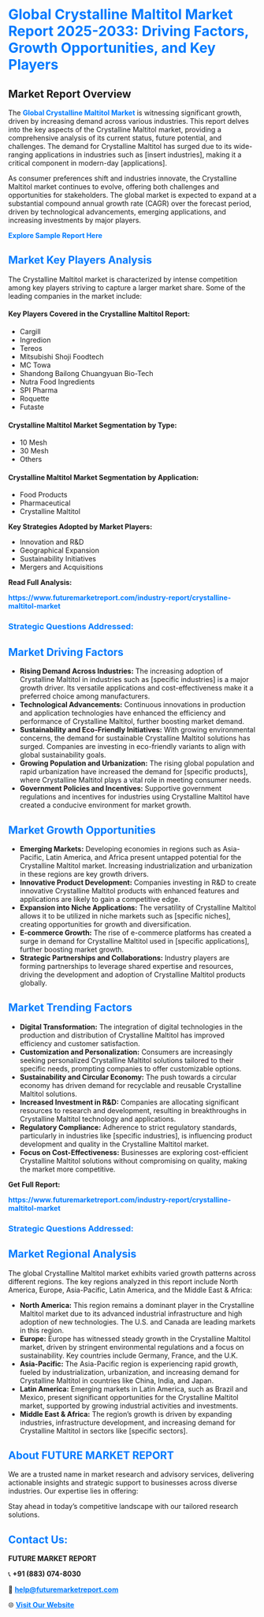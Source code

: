 <h1 style="color: #007BFF;">Global Crystalline Maltitol Market Report 2025-2033: Driving Factors, Growth Opportunities, and Key Players</h1>

<section id="overview">
<h2>Market Report Overview</h2>
<p>The <a href="https://www.futuremarketreport.com/industry-report/crystalline-maltitol-market" style="color: #007BFF; text-decoration: none;"><strong>Global Crystalline Maltitol Market</strong></a> is witnessing significant growth, driven by increasing demand across various industries. This report delves into the key aspects of the Crystalline Maltitol market, providing a comprehensive analysis of its current status, future potential, and challenges. The demand for Crystalline Maltitol has surged due to its wide-ranging applications in industries such as [insert industries], making it a critical component in modern-day [applications].</p>
<p>As consumer preferences shift and industries innovate, the Crystalline Maltitol market continues to evolve, offering both challenges and opportunities for stakeholders. The global market is expected to expand at a substantial compound annual growth rate (CAGR) over the forecast period, driven by technological advancements, emerging applications, and increasing investments by major players.</p>
</section>

<section id="overview">
<p><a href="https://www.futuremarketreport.com/request-sample/reportId=107792" style="color: #007BFF; text-decoration: none;"><strong>Explore Sample Report Here</strong></a></p>
</section>

<section id="key-players">
<h2 style="color: #007BFF;">Market Key Players Analysis</h2>
<p>The Crystalline Maltitol market is characterized by intense competition among key players striving to capture a larger market share. Some of the leading companies in the market include:</p>
<h4>Key Players Covered in the Crystalline Maltitol Report:</h4>
<ul><li>Cargill</li><li>Ingredion</li><li>Tereos</li><li>Mitsubishi Shoji Foodtech</li><li>MC Towa</li><li>Shandong Bailong Chuangyuan Bio-Tech</li><li>Nutra Food Ingredients</li><li>SPI Pharma</li><li>Roquette</li><li>Futaste</li></ul>
<h4>Crystalline Maltitol Market Segmentation by Type:</h4>
<ul><li>10 Mesh</li><li>30 Mesh</li><li>Others</li></ul>

<h4>Crystalline Maltitol Market Segmentation by Application:</h4>
<ul><li>Food Products</li><li>Pharmaceutical</li><li>Crystalline Maltitol</li></ul>
<p><strong>Key Strategies Adopted by Market Players:</strong></p>
<ul>
<li>Innovation and R&D</li>
<li>Geographical Expansion</li>
<li>Sustainability Initiatives</li>
<li>Mergers and Acquisitions</li>
</ul>
</section>

<section>
<p><strong>Read Full Analysis: </strong></p><a href="https://www.futuremarketreport.com/industry-report/crystalline-maltitol-market" style="color: #007BFF; text-decoration: none;"><strong>https://www.futuremarketreport.com/industry-report/crystalline-maltitol-market</strong></a>
<h3 style="color: #007BFF;">Strategic Questions Addressed:</h3>
</section>

<section id="driving-factors">
<h2 style="color: #007BFF;">Market Driving Factors</h2>
<ul>
<li><strong>Rising Demand Across Industries:</strong> The increasing adoption of Crystalline Maltitol in industries such as [specific industries] is a major growth driver. Its versatile applications and cost-effectiveness make it a preferred choice among manufacturers.</li>
<li><strong>Technological Advancements:</strong> Continuous innovations in production and application technologies have enhanced the efficiency and performance of Crystalline Maltitol, further boosting market demand.</li>
<li><strong>Sustainability and Eco-Friendly Initiatives:</strong> With growing environmental concerns, the demand for sustainable Crystalline Maltitol solutions has surged. Companies are investing in eco-friendly variants to align with global sustainability goals.</li>
<li><strong>Growing Population and Urbanization:</strong> The rising global population and rapid urbanization have increased the demand for [specific products], where Crystalline Maltitol plays a vital role in meeting consumer needs.</li>
<li><strong>Government Policies and Incentives:</strong> Supportive government regulations and incentives for industries using Crystalline Maltitol have created a conducive environment for market growth.</li>
</ul>
</section>

<section id="growth-opportunities">
<h2 style="color: #007BFF;">Market Growth Opportunities</h2>
<ul>
<li><strong>Emerging Markets:</strong> Developing economies in regions such as Asia-Pacific, Latin America, and Africa present untapped potential for the Crystalline Maltitol market. Increasing industrialization and urbanization in these regions are key growth drivers.</li>
<li><strong>Innovative Product Development:</strong> Companies investing in R&D to create innovative Crystalline Maltitol products with enhanced features and applications are likely to gain a competitive edge.</li>
<li><strong>Expansion into Niche Applications:</strong> The versatility of Crystalline Maltitol allows it to be utilized in niche markets such as [specific niches], creating opportunities for growth and diversification.</li>
<li><strong>E-commerce Growth:</strong> The rise of e-commerce platforms has created a surge in demand for Crystalline Maltitol used in [specific applications], further boosting market growth.</li>
<li><strong>Strategic Partnerships and Collaborations:</strong> Industry players are forming partnerships to leverage shared expertise and resources, driving the development and adoption of Crystalline Maltitol products globally.</li>
</ul>
</section>

<section id="trending-factors">
<h2 style="color: #007BFF;">Market Trending Factors</h2>
<ul>
<li><strong>Digital Transformation:</strong> The integration of digital technologies in the production and distribution of Crystalline Maltitol has improved efficiency and customer satisfaction.</li>
<li><strong>Customization and Personalization:</strong> Consumers are increasingly seeking personalized Crystalline Maltitol solutions tailored to their specific needs, prompting companies to offer customizable options.</li>
<li><strong>Sustainability and Circular Economy:</strong> The push towards a circular economy has driven demand for recyclable and reusable Crystalline Maltitol solutions.</li>
<li><strong>Increased Investment in R&D:</strong> Companies are allocating significant resources to research and development, resulting in breakthroughs in Crystalline Maltitol technology and applications.</li>
<li><strong>Regulatory Compliance:</strong> Adherence to strict regulatory standards, particularly in industries like [specific industries], is influencing product development and quality in the Crystalline Maltitol market.</li>
<li><strong>Focus on Cost-Effectiveness:</strong> Businesses are exploring cost-efficient Crystalline Maltitol solutions without compromising on quality, making the market more competitive.</li>
</ul>
</section>

<section>
<p><strong>Get Full Report: </strong></p><a href="https://www.futuremarketreport.com/industry-report/crystalline-maltitol-market" style="color: #007BFF; text-decoration: none;"><strong>https://www.futuremarketreport.com/industry-report/crystalline-maltitol-market</strong></a>
<h3 style="color: #007BFF;">Strategic Questions Addressed:</h3>
</section>


<section id="regional-analysis">
<h2 style="color: #007BFF;">Market Regional Analysis</h2>
<p>The global Crystalline Maltitol market exhibits varied growth patterns across different regions. The key regions analyzed in this report include North America, Europe, Asia-Pacific, Latin America, and the Middle East & Africa:</p>
<ul>
<li><strong>North America:</strong> This region remains a dominant player in the Crystalline Maltitol market due to its advanced industrial infrastructure and high adoption of new technologies. The U.S. and Canada are leading markets in this region.</li>
<li><strong>Europe:</strong> Europe has witnessed steady growth in the Crystalline Maltitol market, driven by stringent environmental regulations and a focus on sustainability. Key countries include Germany, France, and the U.K.</li>
<li><strong>Asia-Pacific:</strong> The Asia-Pacific region is experiencing rapid growth, fueled by industrialization, urbanization, and increasing demand for Crystalline Maltitol in countries like China, India, and Japan.</li>
<li><strong>Latin America:</strong> Emerging markets in Latin America, such as Brazil and Mexico, present significant opportunities for the Crystalline Maltitol market, supported by growing industrial activities and investments.</li>
<li><strong>Middle East & Africa:</strong> The region’s growth is driven by expanding industries, infrastructure development, and increasing demand for Crystalline Maltitol in sectors like [specific sectors].</li>
</ul>
</section>

<footer>
<h2 style="color: #007BFF;">About FUTURE MARKET REPORT</h2>
<p>We are a trusted name in market research and advisory services, delivering actionable insights and strategic support to businesses across diverse industries. Our expertise lies in offering:</p>

<p>Stay ahead in today’s competitive landscape with our tailored research solutions.</p>

<h2 style="color: #007BFF;">Contact Us:</h2>
<p><strong>FUTURE MARKET REPORT</strong></p>
<p>📞 <strong>+91 (883) 074-8030</strong></p>
<p>📧 <strong><a href="mailto:help@futuremarketreport.com" style="color: #007BFF;">help@futuremarketreport.com</a></strong></p>
<p>🌐 <strong><a href="https://www.futuremarketreport.com/" style="color: #007BFF;">Visit Our Website</a></strong></p>
</footer>
